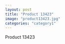 ```yaml
---
layout: post
title: "Product 13423"
image: "product13423.jpg"
categories: "category1"
---
```

Product 13423
